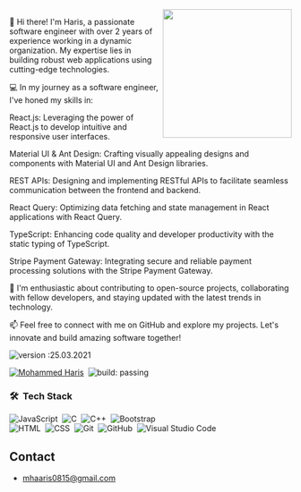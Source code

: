 
  <img align='right' src="https://media.giphy.com/media/M9gbBd9nbDrOTu1Mqx/giphy.gif" width="230">

👋 Hi there! I'm Haris, a passionate software engineer with over 2 years of experience working in a dynamic organization. My expertise lies in building robust web applications using cutting-edge technologies.

💻 In my journey as a software engineer, I've honed my skills in:

React.js: Leveraging the power of React.js to develop intuitive and responsive user interfaces.

Material UI & Ant Design: Crafting visually appealing designs and components with Material UI and Ant Design libraries.

REST APIs: Designing and implementing RESTful APIs to facilitate seamless communication between the frontend and backend.

React Query: Optimizing data fetching and state management in React applications with React Query.

TypeScript: Enhancing code quality and developer productivity with the static typing of TypeScript.

Stripe Payment Gateway: Integrating secure and reliable payment processing solutions with the Stripe Payment Gateway.

🚀 I'm enthusiastic about contributing to open-source projects, collaborating with fellow developers, and staying updated with the latest trends in technology.

📫 Feel free to connect with me on GitHub and explore my projects. Let's innovate and build amazing software together!

![version :25.03.2021](https://img.shields.io/badge/version-25.03.2021-informational) &nbsp;

[![Mohammed Haris](https://img.shields.io/github/followers/AbhishekSinghDhadwal?label=follow&style=social)](https://github.com/MohammedHaris96)&nbsp;
![build: passing](https://img.shields.io/badge/build-passing-success)
  


### 🛠 &nbsp;Tech Stack
![JavaScript](https://img.shields.io/badge/-JavaScript-05122A?style=flat&logo=javascript)&nbsp;
![C](https://img.shields.io/badge/-C-05122A?style=flat&logo=C&logoColor=A8B9CC)&nbsp;
![C++](https://img.shields.io/badge/-C++-05122A?style=flat&logo=C%2B%2B&logoColor=00599C)&nbsp;
![Bootstrap](https://img.shields.io/badge/-Bootstrap-05122A?style=flat&logo=bootstrap&logoColor=563D7C)\
![HTML](https://img.shields.io/badge/-HTML-05122A?style=flat&logo=HTML5)&nbsp;
![CSS](https://img.shields.io/badge/-CSS-05122A?style=flat&logo=CSS3&logoColor=1572B6)&nbsp;
![Git](https://img.shields.io/badge/-Git-05122A?style=flat&logo=git)&nbsp;
![GitHub](https://img.shields.io/badge/-GitHub-05122A?style=flat&logo=github)&nbsp;
![Visual Studio Code](https://img.shields.io/badge/-Visual%20Studio%20Code-05122A?style=flat&logo=visual-studio-code&logoColor=007ACC)&nbsp;

## Contact
- mhaaris0815@gmail.com
